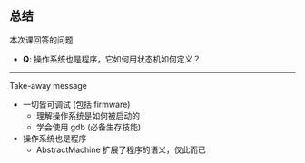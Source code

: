 ## 总结

本次课回答的问题

- **Q**: 操作系统也是程序，它如何用状态机如何定义？

------

Take-away message

- 一切皆可调试 (包括 firmware)
  - 理解操作系统是如何被启动的
  - 学会使用 gdb (必备生存技能)
- 操作系统也是程序
  - AbstractMachine 扩展了程序的语义，仅此而已

